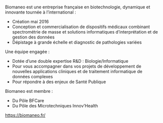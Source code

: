 Biomaneo est une entreprise française en biotechnologie, dynamique et innovante tournée à l’international :
- Création mai 2016
- Conception et commercialisation de dispositifs médicaux combinant spectrométrie de masse et solutions informatiques d’interprétation et de gestion des données
- Dépistage à grande échelle et diagnostic de pathologies variées

Une équipe engagée :
- Dotée d’une double expertise R&D : Biologie/Informatique
- Pour vous accompagner dans vos projets de développement de nouvelles applications cliniques et de traitement informatique de données complexes
- Pour répondre à des enjeux de Santé Publique

Biomaneo est membre :
- Du Pôle BFCare
- Du Pôle des Microtechniques Innov’Health

https://biomaneo.fr/

